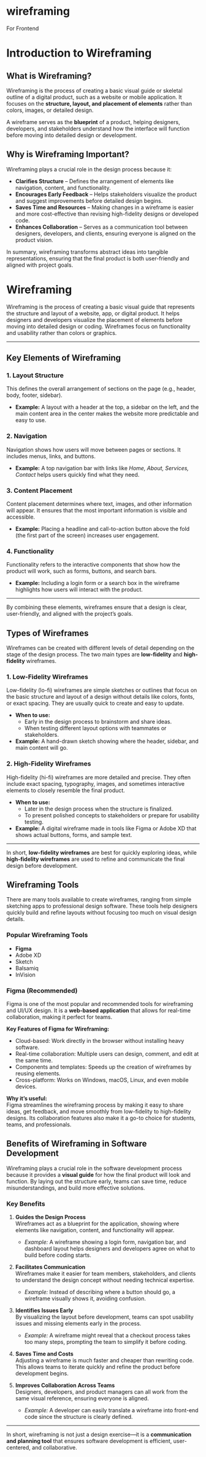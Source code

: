 # wireframing
For Frontend

# Introduction to Wireframing

## What is Wireframing?
Wireframing is the process of creating a basic visual guide or skeletal outline of a digital product, such as a website or mobile application. It focuses on the **structure, layout, and placement of elements** rather than colors, images, or detailed design.  

A wireframe serves as the **blueprint** of a product, helping designers, developers, and stakeholders understand how the interface will function before moving into detailed design or development.

## Why is Wireframing Important?
Wireframing plays a crucial role in the design process because it:  

- **Clarifies Structure** – Defines the arrangement of elements like navigation, content, and functionality.  
- **Encourages Early Feedback** – Helps stakeholders visualize the product and suggest improvements before detailed design begins.  
- **Saves Time and Resources** – Making changes in a wireframe is easier and more cost-effective than revising high-fidelity designs or developed code.  
- **Enhances Collaboration** – Serves as a communication tool between designers, developers, and clients, ensuring everyone is aligned on the product vision.  

In summary, wireframing transforms abstract ideas into tangible representations, ensuring that the final product is both user-friendly and aligned with project goals.

# Wireframing

Wireframing is the process of creating a basic visual guide that represents the structure and layout of a website, app, or digital product. It helps designers and developers visualize the placement of elements before moving into detailed design or coding. Wireframes focus on functionality and usability rather than colors or graphics.

---

## Key Elements of Wireframing

### 1. Layout Structure
This defines the overall arrangement of sections on the page (e.g., header, body, footer, sidebar).  
- **Example:** A layout with a header at the top, a sidebar on the left, and the main content area in the center makes the website more predictable and easy to use.  

### 2. Navigation
Navigation shows how users will move between pages or sections. It includes menus, links, and buttons.  
- **Example:** A top navigation bar with links like *Home, About, Services, Contact* helps users quickly find what they need.  

### 3. Content Placement
Content placement determines where text, images, and other information will appear. It ensures that the most important information is visible and accessible.  
- **Example:** Placing a headline and call-to-action button above the fold (the first part of the screen) increases user engagement.  

### 4. Functionality
Functionality refers to the interactive components that show how the product will work, such as forms, buttons, and search bars.  
- **Example:** Including a login form or a search box in the wireframe highlights how users will interact with the product.  

---

By combining these elements, wireframes ensure that a design is clear, user-friendly, and aligned with the project’s goals.

## Types of Wireframes

Wireframes can be created with different levels of detail depending on the stage of the design process. The two main types are **low-fidelity** and **high-fidelity** wireframes.

### 1. Low-Fidelity Wireframes
Low-fidelity (lo-fi) wireframes are simple sketches or outlines that focus on the basic structure and layout of a design without details like colors, fonts, or exact spacing. They are usually quick to create and easy to update.  
- **When to use:**  
  - Early in the design process to brainstorm and share ideas.  
  - When testing different layout options with teammates or stakeholders.  
- **Example:** A hand-drawn sketch showing where the header, sidebar, and main content will go.

### 2. High-Fidelity Wireframes
High-fidelity (hi-fi) wireframes are more detailed and precise. They often include exact spacing, typography, images, and sometimes interactive elements to closely resemble the final product.  
- **When to use:**  
  - Later in the design process when the structure is finalized.  
  - To present polished concepts to stakeholders or prepare for usability testing.  
- **Example:** A digital wireframe made in tools like Figma or Adobe XD that shows actual buttons, forms, and sample text.

---

In short, **low-fidelity wireframes** are best for quickly exploring ideas, while **high-fidelity wireframes** are used to refine and communicate the final design before development.

## Wireframing Tools

There are many tools available to create wireframes, ranging from simple sketching apps to professional design software. These tools help designers quickly build and refine layouts without focusing too much on visual design details.

### Popular Wireframing Tools
- **Figma**  
- Adobe XD  
- Sketch  
- Balsamiq  
- InVision  

### Figma (Recommended)
Figma is one of the most popular and recommended tools for wireframing and UI/UX design. It is a **web-based application** that allows for real-time collaboration, making it perfect for teams.  

**Key Features of Figma for Wireframing:**
- Cloud-based: Work directly in the browser without installing heavy software.  
- Real-time collaboration: Multiple users can design, comment, and edit at the same time.  
- Components and templates: Speeds up the creation of wireframes by reusing elements.  
- Cross-platform: Works on Windows, macOS, Linux, and even mobile devices.  

**Why it’s useful:**  
Figma streamlines the wireframing process by making it easy to share ideas, get feedback, and move smoothly from low-fidelity to high-fidelity designs. Its collaboration features also make it a go-to choice for students, teams, and professionals.

## Benefits of Wireframing in Software Development

Wireframing plays a crucial role in the software development process because it provides a **visual guide** for how the final product will look and function. By laying out the structure early, teams can save time, reduce misunderstandings, and build more effective solutions.

### Key Benefits

1. **Guides the Design Process**  
   Wireframes act as a blueprint for the application, showing where elements like navigation, content, and functionality will appear.  
   - *Example:* A wireframe showing a login form, navigation bar, and dashboard layout helps designers and developers agree on what to build before coding starts.

2. **Facilitates Communication**  
   Wireframes make it easier for team members, stakeholders, and clients to understand the design concept without needing technical expertise.  
   - *Example:* Instead of describing where a button should go, a wireframe visually shows it, avoiding confusion.

3. **Identifies Issues Early**  
   By visualizing the layout before development, teams can spot usability issues and missing elements early in the process.  
   - *Example:* A wireframe might reveal that a checkout process takes too many steps, prompting the team to simplify it before coding.

4. **Saves Time and Costs**  
   Adjusting a wireframe is much faster and cheaper than rewriting code. This allows teams to iterate quickly and refine the product before development begins.  

5. **Improves Collaboration Across Teams**  
   Designers, developers, and product managers can all work from the same visual reference, ensuring everyone is aligned.  
   - *Example:* A developer can easily translate a wireframe into front-end code since the structure is clearly defined.

---

In short, wireframing is not just a design exercise—it is a **communication and planning tool** that ensures software development is efficient, user-centered, and collaborative.




